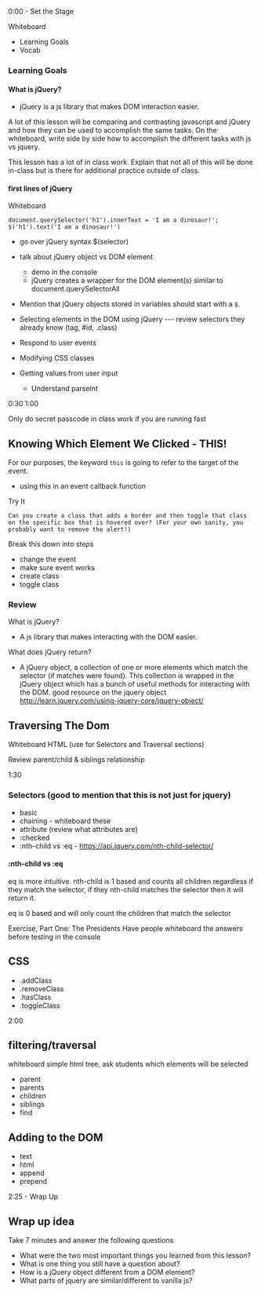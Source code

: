 0:00 - Set the Stage

Whiteboard

- Learning Goals
- Vocab

### Learning Goals

#### What is jQuery?
- jQuery is a js library that makes DOM interaction easier.

A lot of this lesson will be comparing and contrasting javascript and jQuery and how they can be used to accomplish the same tasks. On the whiteboard, write side by side how to accomplish the different tasks with js vs jquery.

This lesson has a lot of in class work. Explain that not all of this will be done in-class but is there for additional practice outside of class.

#### first lines of jQuery

Whiteboard

`document.querySelector('h1').innerText = 'I am a dinosaur!';`
`$('h1').text('I am a dinosaur!')`

- go over jQuery syntax $(selector)
- talk about jQuery object vs DOM element
    - demo in the console
    - jQuery creates a wrapper for the DOM element(s) similar to document.querySelectorAll
- Mention that jQuery objects stored in variables should start with a `$`.

- Selecting elements in the DOM using jQuery
--- review selectors they already know (tag, #id, .class)

- Respond to user events
- Modifying CSS classes
- Getting values from user input
  - Understand parseInt

0:30
1:00

Only do secret passcode in class work if you are running fast

## Knowing Which Element We Clicked - THIS!

For our purposes, the keyword `this` is going to refer to the target of the event.

- using this in an event callback function

Try It
```
Can you create a class that adds a border and then toggle that class on the specific box that is hovered over? (For your own sanity, you probably want to remove the alert!)  
```
Break this down into steps
- change the event
- make sure event works
- create class
- toggle class

### Review
What is jQuery? 
- A js library that makes interacting with the DOM easier.

What does jQuery return? 
- A jQuery object, a collection of one or more elements which match the selector (if matches were found). This collection is wrapped in the jQuery object which has a bunch of useful methods for interacting with the DOM.
good resource on the jquery object http://learn.jquery.com/using-jquery-core/jquery-object/

## Traversing The Dom
Whiteboard HTML (use for Selectors and Traversal sections)

Review parent/child & siblings relationship 

1:30
### Selectors (good to mention that this is not just for jquery)
- basic
- chaining - whiteboard these
- attribute (review what attributes are)
- :checked
- :nth-child vs :eq - https://api.jquery.com/nth-child-selector/

#### :nth-child vs :eq
eq is more intuitive. nth-child is 1 based and counts all children regardless if they match the selector, if they nth-child matches the selector then it will return it.

eq is 0 based and will only count the children that match the selector

Exercise, Part One: The Presidents
Have people whiteboard the answers before testing in the console

## CSS
- .addClass
- .removeClass
- .hasClass
- .toggleClass

2:00
## filtering/traversal
whiteboard simple html tree, ask students which elements will be selected
- parent
- parents
- children
- siblings
- find

## Adding to the DOM
- text
- html
- append
- prepend

2:25 - Wrap Up
## Wrap up idea
Take 7 minutes and answer the following questions
  - What were the two most important things you learned from this lesson?
  - What is one thing you still have a question about?
  - How is a jQuery object different from a DOM element?
  - What parts of jquery are similar/different to vanilla js?